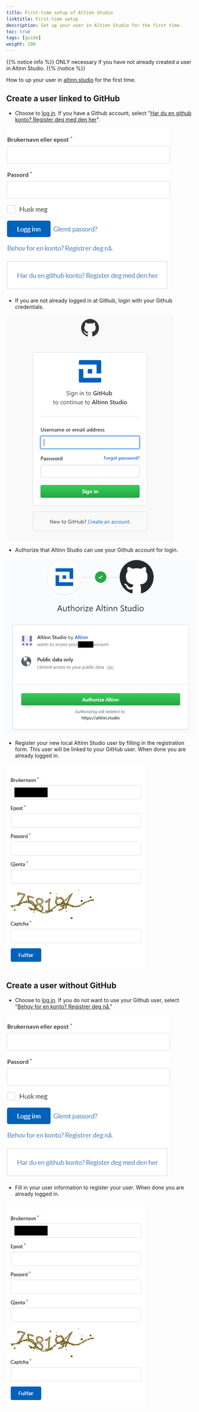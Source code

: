 ```yaml
---
title: First-time setup of Altinn Studio
linktitle: First-time setup
description: Set up your user in Altinn Studio for the first time.
toc: true
tags: [guide]
weight: 100
---
```


{{% notice info %}}
ONLY necessary if you have not already created a user in Altinn Studio.
{{% /notice %}}

How to up your user in [altinn.studio](https://altinn.studio) for the first time.

## Create a user linked to GitHub

- Choose to [log in](https://altinn.studio/user/login).
If you have a Github account, select "[Har du en github konto? Register deg med den her](https://altinn.studio/user/oauth2/github)".

![Login](login-as.png "Log in")

- If you are not already logged in at Github, login with your Github credentials.

![Github Login](github-login.png "GitHub login")

- Authorize that Altinn Studio can use your Github account for login.

![Authorize Github](authorize-altinn.png "Authorize GitHub")

- Register your new local Altinn Studio user by filling in the registration form. This user will be linked to your GitHub user.
  When done you are already logged in.

![Register local Gitea user](register-gitea.png "Register local Altinn Studio user")


## Create a user without GitHub

- Choose to [log in](https://altinn.studio/user/login).
  If you do not want to use your Github user, select "[Behov for en konto? Registrer deg nå.](https://altinn.studio/user/sign_up)"

![Login](login-as.png "Log in")

- Fill in your user information to register your user. When done you are already logged in.

![Register new user](register-gitea.png "Register local Altinn Studio user")
